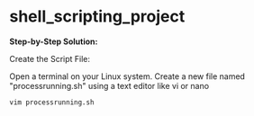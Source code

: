 # shell_scripting_project

**Step-by-Step Solution:**

Create the Script File:

Open a terminal on your Linux system.
Create a new file named "processrunning.sh" using a text editor like vi or nano

```bash
vim processrunning.sh
```

